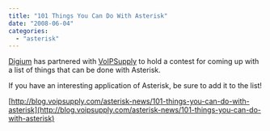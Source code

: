 ```yaml
---
title: "101 Things You Can Do With Asterisk"
date: "2008-06-04"
categories: 
  - "asterisk"
---
```


[Digium](http://www.digium.com) has partnered with [VoIPSupply](http://www.voipsupply.com) to hold a contest for coming up with a list of things that can be done with Asterisk.

If you have an interesting application of Asterisk, be sure to add it to the list!

[http://blog.voipsupply.com/asterisk-news/101-things-you-can-do-with-asterisk](http://blog.voipsupply.com/asterisk-news/101-things-you-can-do-with-asterisk)
